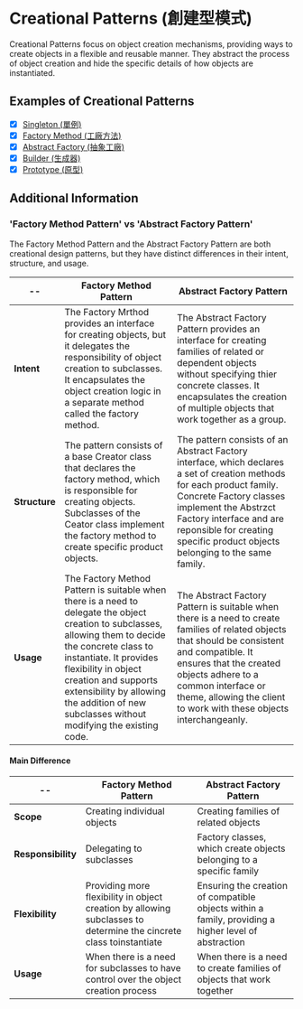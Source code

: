 # Creational Patterns (創建型模式)

Creational Patterns focus on object creation mechanisms, providing ways to create objects in a flexible and reusable manner. They abstract the process of object creation and hide the specific details of how objects are instantiated.

## Examples of Creational Patterns

- [x] [Singleton (單例)](./Singleton/README.md)
- [x] [Factory Method (工廠方法)](./Factory/README.md)
- [x] [Abstract Factory (抽象工廠)](./AbstractFactory/README.md)
- [x] [Builder (生成器)](./Builder/README.md)
- [x] [Prototype (原型)](./Prototype/README.md)

## Additional Information

### 'Factory Method Pattern' vs 'Abstract Factory Pattern'

The Factory Method Pattern and the Abstract Factory Pattern are both creational design patterns, but they have distinct differences in their intent, structure, and usage.

| -- | Factory Method Pattern | Abstract Factory Pattern |
|----|------------------------|--------------------------|
| **Intent** | The Factory Mrthod provides an interface for creating objects, but it delegates the responsibility of object creation to subclasses. It encapsulates the object creation logic in a separate method called the factory method. | The Abstract Factory Pattern provides an interface for creating families of related or dependent objects without specifying thier concrete classes. It encapsulates the creation of multiple objects that work together as a group. |
| **Structure** | The pattern consists of a base Creator class that declares the factory method, which is responsible for creating objects. Subclasses of the Ceator class implement the factory method to create specific product objects. | The pattern consists of an Abstract Factory interface, which declares a set of creation methods for each product family. Concrete Factory classes implement the Abstrzct Factory interface and are reponsible for creating specific product objects belonging to the same family. |
| **Usage** | The Factory Method Pattern is suitable when there is a need to delegate the object creation to subclasses, allowing them to decide the concrete class to instantiate. It provides flexibility in object creation and supports extensibility by allowing the addition of new subclasses without modifying the existing code. | The Abstract Factory Pattern is suitable when there is a need to create families of related objects that should be consistent and compatible. It ensures that the created objects adhere to a common interface or theme, allowing the client to work with these objects interchangeanly. |

#### Main Difference

| -- | Factory Method Pattern | Abstract Factory Pattern |
|----|------------------------|--------------------------|
| **Scope** | Creating individual objects | Creating families of related objects |
| **Responsibility** | Delegating to subclasses | Factory classes, which create objects belonging to a specific family |
| **Flexibility** | Providing more flexibility in object creation by allowing subclasses to determine the cincrete class toinstantiate | Ensuring the creation of compatible objects within a family, providing a higher level of abstraction |
| **Usage** | When there is a need for subclasses to have control over the object creation process | When there is a need to create families of objects that work together |
